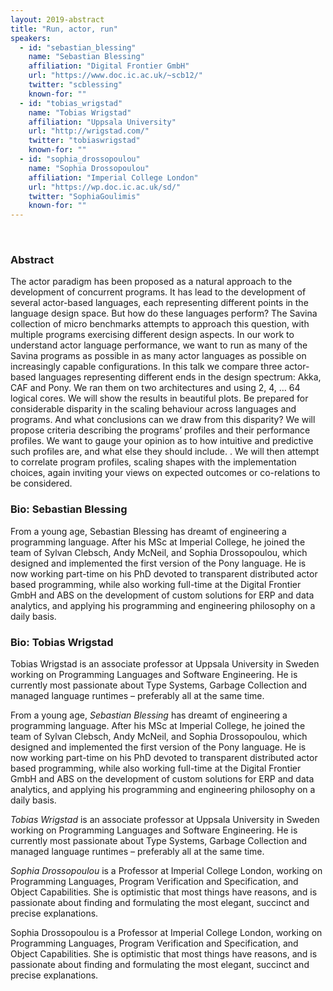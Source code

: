 ```yaml
---
layout: 2019-abstract
title: "Run, actor, run"
speakers:
  - id: "sebastian_blessing"
    name: "Sebastian Blessing"
    affiliation: "Digital Frontier GmbH"
    url: "https://www.doc.ic.ac.uk/~scb12/"
    twitter: "scblessing"
    known-for: ""
  - id: "tobias_wrigstad"
    name: "Tobias Wrigstad"
    affiliation: "Uppsala University"
    url: "http://wrigstad.com/"
    twitter: "tobiaswrigstad"
    known-for: ""
  - id: "sophia_drossopoulou"
    name: "Sophia Drossopoulou"
    affiliation: "Imperial College London"
    url: "https://wp.doc.ic.ac.uk/sd/"
    twitter: "SophiaGoulimis"
    known-for: ""
---
```


<br/>

### Abstract

The actor paradigm has been proposed as a natural approach to the development of concurrent programs. It has lead to the development of several actor-based languages, each representing different points in the language design space.  But how do these languages perform? The Savina collection of micro benchmarks attempts to approach this question, with multiple programs exercising different design aspects. In our work to understand actor language performance, we want to run as many of the Savina programs as possible in as many actor languages as possible on increasingly capable configurations. In this talk we compare three actor-based languages representing different ends in the design spectrum: Akka, CAF and Pony. We ran them on two architectures and using 2, 4, … 64 logical cores. We will show the results in beautiful plots. Be prepared for considerable disparity in the scaling behaviour across languages and programs.  And what conclusions can we draw from this disparity?  We will propose criteria describing the programs’ profiles and their performance profiles. We want to gauge your opinion as to how intuitive and predictive such profiles are, and what else they should include. . We will then  attempt to correlate program profiles, scaling shapes with the implementation choices, again inviting your views on expected outcomes or co-relations to be considered.

### Bio: Sebastian Blessing

From a young age, Sebastian Blessing has dreamt of engineering a programming language. After his MSc at Imperial College, he joined the team of Sylvan Clebsch, Andy McNeil, and Sophia Drossopoulou, which designed and implemented the first version of the Pony language. He is now working part-time on his PhD devoted to transparent distributed actor based programming, while also working full-time at the Digital Frontier GmbH and ABS on the development of custom solutions for ERP and data analytics, and applying his programming and engineering philosophy on a daily basis.  

### Bio: Tobias Wrigstad

Tobias Wrigstad  is an associate professor at Uppsala University in Sweden working on Programming Languages and Software Engineering. He is currently most passionate about Type Systems, Garbage Collection and managed language runtimes – preferably all at the same time.

From a young age, _Sebastian Blessing_ has dreamt of engineering a programming language. After his MSc at Imperial College, he joined the team of Sylvan Clebsch, Andy McNeil, and Sophia Drossopoulou, which designed and implemented the first version of the Pony language. He is now working part-time on his PhD devoted to transparent distributed actor based programming, while also working full-time at the Digital Frontier GmbH and ABS on the development of custom solutions for ERP and data analytics, and applying his programming and engineering philosophy on a daily basis.


_Tobias Wrigstad_  is an associate professor at Uppsala University in Sweden working on Programming Languages and Software Engineering. He is currently most passionate about Type Systems, Garbage Collection and managed language runtimes – preferably all at the same time.


_Sophia Drossopoulou_ is a Professor at Imperial College London, working on Programming Languages, Program Verification and Specification, and Object Capabilities. She is optimistic that most things have reasons, and is passionate about finding and formulating  the most elegant, succinct and precise explanations.

Sophia Drossopoulou is a Professor at Imperial College London, working on Programming Languages, Program Verification and Specification, and Object Capabilities. She is optimistic that most things have reasons, and is passionate about finding and formulating  the most elegant, succinct and precise explanations.
